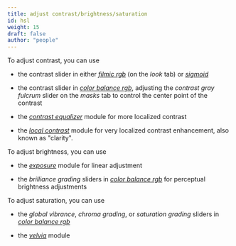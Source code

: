 ```yaml
---
title: adjust contrast/brightness/saturation
id: hsl
weight: 15
draft: false
author: "people"
---
```


To adjust contrast, you can use

- the contrast slider in either [_filmic rgb_](../module-reference/processing-modules/filmic-rgb.md)
  (on the _look_ tab) or [_sigmoid_](../module-reference/processing-modules/sigmoid.md)

- the contrast slider in [_color balance rgb_](../module-reference/processing-modules/color-balance-rgb.md),
  adjusting the _contrast gray fulcrum_ slider on the _masks_ tab to control the center point of the contrast

- the [_contrast equalizer_](../module-reference/processing-modules/contrast-equalizer.md)
  module for more localized contrast

- the [_local contrast_](../module-reference/processing-modules/local-contrast.md)
  module for very localized contrast enhancement, also known as
  "clarity".

To adjust brightness, you can use

- the [_exposure_](../module-reference/processing-modules/exposure.md) module for linear adjustment

- the _brilliance grading_ sliders in
  [_color balance rgb_](../module-reference/processing-modules/color-balance-rgb.md)
  for perceptual brightness adjustments

To adjust saturation, you can use

- the _global vibrance_, _chroma grading_, or _saturation grading_ sliders in
  [_color balance rgb_](../module-reference/processing-modules/color-balance-rgb.md)

- the [_velvia_](../module-reference/processing-module/velvia.md) module
